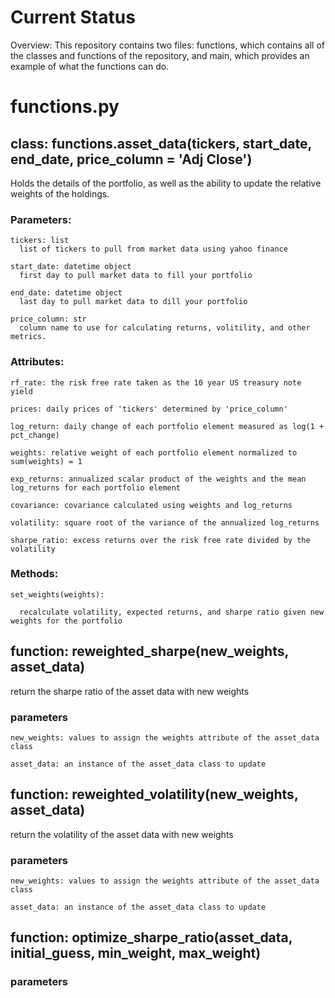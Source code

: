 
# Current Status #

Overview: This repository contains two files: functions, which contains all of the classes and functions of the repository, and main, which provides an example of what the functions can do.


# functions.py #


## class: functions.asset_data(tickers, start_date, end_date, price_column = 'Adj Close')

  Holds the details of the portfolio, as well as the ability to update the relative weights of the holdings.

  ### Parameters:
  
    tickers: list
      list of tickers to pull from market data using yahoo finance
      
    start_date: datetime object
      first day to pull market data to fill your portfolio
      
    end_date: datetime object
      last day to pull market data to dill your portfolio
      
    price_column: str
      column name to use for calculating returns, volitility, and other metrics.

  ### Attributes:
  
    rf_rate: the risk free rate taken as the 10 year US treasury note yield
    
    prices: daily prices of 'tickers' determined by 'price_column'
    
    log_return: daily change of each portfolio element measured as log(1 + pct_change)
    
    weights: relative weight of each portfolio element normalized to sum(weights) = 1
    
    exp_returns: annualized scalar product of the weights and the mean log_returns for each portfolio element
    
    covariance: covariance calculated using weights and log_returns
    
    volatility: square root of the variance of the annualized log_returns
    
    sharpe_ratio: excess returns over the risk free rate divided by the volatility

  ### Methods:
  
    set_weights(weights):
    
      recalculate volatility, expected returns, and sharpe ratio given new weights for the portfolio

## function: reweighted_sharpe(new_weights, asset_data)

  return the sharpe ratio of the asset data with new weights

  ### parameters 

    new_weights: values to assign the weights attribute of the asset_data class

    asset_data: an instance of the asset_data class to update

## function: reweighted_volatility(new_weights, asset_data)

  return the volatility of the asset data with new weights

  ### parameters 

    new_weights: values to assign the weights attribute of the asset_data class

    asset_data: an instance of the asset_data class to update

## function: optimize_sharpe_ratio(asset_data, initial_guess, min_weight, max_weight)

  ### parameters 
    
    

